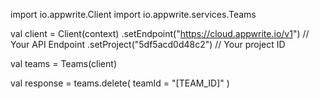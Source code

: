 import io.appwrite.Client
import io.appwrite.services.Teams

val client = Client(context)
    .setEndpoint("https://cloud.appwrite.io/v1") // Your API Endpoint
    .setProject("5df5acd0d48c2") // Your project ID

val teams = Teams(client)

val response = teams.delete(
    teamId = "[TEAM_ID]"
)
